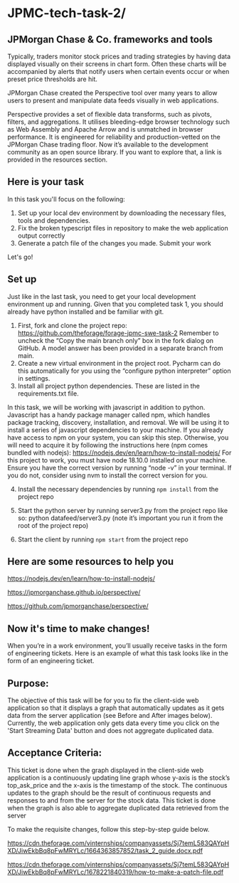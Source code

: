 # JPMC-tech-task-2/
## JPMorgan Chase & Co. frameworks and tools
Typically, traders monitor stock prices and trading strategies by having data displayed visually on their screens in chart form. Often these charts will be accompanied by alerts that notify users when certain events occur or when preset price thresholds are hit.

JPMorgan Chase created the Perspective tool over many years to allow users to present and manipulate data feeds visually in web applications.

Perspective provides a set of flexible data transforms, such as pivots, filters, and aggregations. It utilises bleeding-edge browser technology such as Web Assembly and Apache Arrow and is unmatched in browser performance. It is engineered for reliability and production-vetted on the JPMorgan Chase trading floor. Now it’s available to the development community as an open source library. If you want to explore that, a link is provided in the resources section.

## Here is your task
In this task you'll focus on the following: 

1. Set up your local dev environment by downloading the necessary files, tools and dependencies.
2. Fix the broken typescript files in repository to make the web application output correctly
3. Generate a patch file of the changes you made.
Submit your work

Let's go!

## Set up
Just like in the last task, you need to get your local development environment up and running. Given that you completed task 1, you should already have python installed and be familiar with git.

1. First, fork and clone the project repo: https://github.com/theforage/forage-jpmc-swe-task-2
Remember to uncheck the “Copy the main branch only” box in the fork dialog on GitHub. A model answer has been provided in a separate branch from main.
2. Create a new virtual environment in the project root. Pycharm can do this automatically for you using the “configure python interpreter” option in settings.
3. Install all project python  dependencies. These are listed in the requirements.txt file.
 
In this task, we will be working with javascript in addition to python. Javascript has a handy package manager called npm, which handles package tracking, discovery, installation, and removal. We will be using it to install a series of javascript dependencies to your machine. If you already have access to npm on your system, you can skip this step. Otherwise, you will need to acquire it by following the instructions here (npm comes bundled with nodejs): https://nodejs.dev/en/learn/how-to-install-nodejs/
For this project to work, you must have node 18.10.0 installed on your machine. Ensure you have the correct version by running “node -v” in your terminal. If you do not, consider using nvm to install the correct version for you.
 
4. Install the necessary dependencies by running `npm install` from the project repo
 
5. Start the python server by running server3.py from the project repo like so: python datafeed/server3.py (note it’s important you run it from the root of the project repo)
 
6. Start the client by running `npm start` from the project repo

## Here are some resources to help you
https://nodejs.dev/en/learn/how-to-install-nodejs/

https://jpmorganchase.github.io/perspective/

https://github.com/jpmorganchase/perspective/

## Now it's time to make changes!
When you’re in a work environment, you’ll usually receive tasks in the form of engineering tickets. Here is an example of what this task looks like in the form of an engineering ticket.

## Purpose:

The objective of this task will be for you to fix the client-side web application so that it displays a graph that automatically updates as it gets data from the server application (see Before and After images below). Currently, the web application only gets data every time you click on the 'Start Streaming Data' button and does not aggregate duplicated data.

## Acceptance Criteria:

This ticket is done when the graph displayed in the client-side web application is a continuously updating line graph whose y-axis is the stock’s top_ask_price and the x-axis is the timestamp of the stock. The continuous updates to the graph should be the result of continuous requests and responses to and from the server for the stock data.
This ticket is done when the graph is also able to aggregate duplicated data retrieved from the server

To make the requisite changes, follow this step-by-step guide below.

https://cdn.theforage.com/vinternships/companyassets/Sj7temL583QAYpHXD/JiwEkbBq8pFwMRYLc/1664363857852/task_2_guide.docx.pdf

https://cdn.theforage.com/vinternships/companyassets/Sj7temL583QAYpHXD/JiwEkbBq8pFwMRYLc/1678221840319/how-to-make-a-patch-file.pdf
